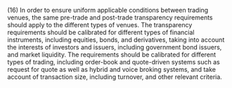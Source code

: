 (16) In order to ensure uniform applicable conditions between trading venues, the same pre-trade and post-trade transparency requirements should apply to the different types of venues. The transparency requirements should be calibrated for different types of financial instruments, including equities, bonds, and derivatives, taking into account the interests of investors and issuers, including government bond issuers, and market liquidity. The requirements should be calibrated for different types of trading, including order-book and quote-driven systems such as request for quote as well as hybrid and voice broking systems, and take account of transaction size, including turnover, and other relevant criteria.